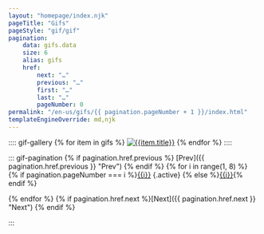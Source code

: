 ```yaml
---
layout: "homepage/index.njk"
pageTitle: "Gifs"
pageStyle: "gif/gif"
pagination: 
    data: gifs.data
    size: 6
    alias: gifs
    href: 
        next: "…"
        previous: "…"
        first: "…"
        last: "…"
        pageNumber: 0
permalink: "/en-us/gifs/{{ pagination.pageNumber + 1 }}/index.html"  
templateEngineOverride: md,njk 
---
```


:::: gif-gallery
{% for item in gifs %}
[![{{item.title}}]({{item.images.original.url}} "{{item.title}}")]({{item.bitly_url}} "{{item.title}}")
{% endfor %}
:::: 

::: gif-pagination
{% if pagination.href.previous %} [Prev]({{ pagination.href.previous }} "Prev") {% endif %}
{% for i in range(1, 8) %}    
{% if pagination.pageNumber === i %}[{{i}}](/en-us/gifs/{{i}} "{{i}}") {.active} {% else %}[{{i}}](/en-us/gifs/{{i}} "{{i}}"){% endif %}  

{% endfor %}
{% if pagination.href.next %}[Next]({{ pagination.href.next }} "Next") {% endif %}

:::